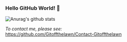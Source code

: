 <!--
**Gitoffthelawn/Gitoffthelawn** is a ✨ _special_ ✨ repository because its `README.md` (this file) appears on your GitHub profile.

Here are some ideas to get you started:

- 🔭 I’m currently working on ...
- 🌱 I’m currently learning ...
- 👯 I’m looking to collaborate on ...
- 🤔 I’m looking for help with ...
- 💬 Ask me about ...
- 📫 How to reach me: ...
- 😄 Pronouns: ...
- ⚡ Fun fact: ...
-->

### Hello GitHub World! 👯

![Anurag's github stats](https://github-readme-stats.vercel.app/api?username=gitoffthelawn&show_icons=true&title_color=ff0&icon_color=a0ffaa&text_color=dfd&bg_color=151515)


*To contact me, please see:*  
https://github.com/Gitoffthelawn/Contact-Gitoffthelawn
